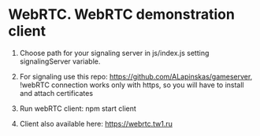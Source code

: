 # WebRTC. WebRTC demonstration client

1. Choose path for your signaling server in js/index.js setting signalingServer variable. 
2. For signaling use this repo: https://github.com/ALapinskas/gameserver,
    !webRTC connection works only with https, so you will have to install and attach certificates
3. Run webRTC client: npm start client

4. Client also available here: https://webrtc.tw1.ru